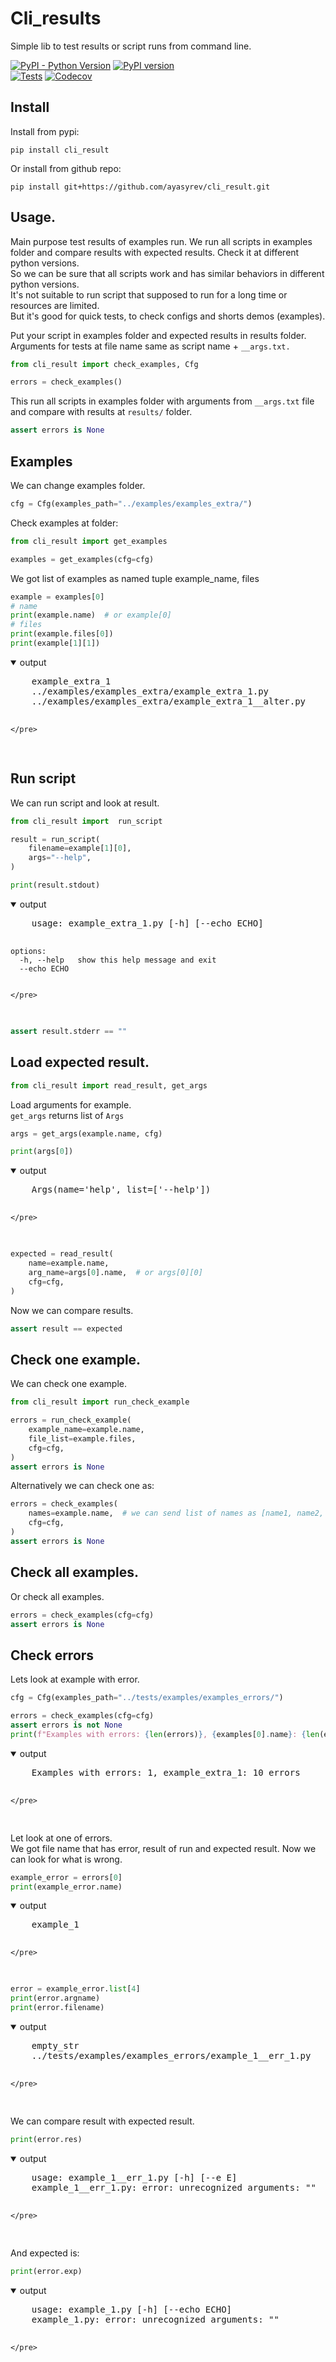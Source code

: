 # Cli_results

Simple lib to test results or script runs from command line.  

[![PyPI - Python Version](https://img.shields.io/pypi/pyversions/cli_result)](https://pypi.org/project/cli_result/)
[![PyPI version](https://img.shields.io/pypi/v/cli_result?color=blue)](https://pypi.org/project/cli_result/)  
[![Tests](https://github.com/ayasyrev/cli_result/workflows/Tests/badge.svg)](https://github.com/ayasyrev/cli_result/actions?workflow=Tests)  [![Codecov](https://codecov.io/gh/ayasyrev/cli_result/branch/main/graph/badge.svg)](https://codecov.io/gh/ayasyrev/cli_result)  

## Install

Install from pypi:  

`pip install cli_result`

Or install from github repo:

`pip install git+https://github.com/ayasyrev/cli_result.git`

## Usage.

Main purpose test results of examples run. We run all scripts in examples folder and compare results with expected results. Check it at different python versions.  
So we can be sure that all scripts work and has similar behaviors in different python versions.  
It's not suitable to run script that supposed to run for a long time or resources are limited.  
But it's good for quick tests, to check configs and shorts demos (examples).

Put your script in examples folder and expected results in results folder.  
Arguments for tests at file name same as script name + `__args.txt.`


```python
from cli_result import check_examples, Cfg
```


```python
errors = check_examples()
```

This run all scripts in examples folder with arguments from `__args.txt` file and compare with results at `results/` folder.  


```python
assert errors is None
```

## Examples

We can change examples folder.


```python
cfg = Cfg(examples_path="../examples/examples_extra/")
```

Check examples at folder:


```python
from cli_result import get_examples

examples = get_examples(cfg=cfg)
```

We got list of examples as named tuple example_name, files


```python
example = examples[0]
# name
print(example.name)  # or example[0]
# files
print(example.files[0])
print(example[1][1])
```
<details open> <summary>output</summary>  
    <pre>
    example_extra_1
    ../examples/examples_extra/example_extra_1.py
    ../examples/examples_extra/example_extra_1__alter.py
    
    </pre>
</details>

## Run script

We can run script and look at result.


```python
from cli_result import  run_script

result = run_script(
    filename=example[1][0],
    args="--help",
)
```


```python
print(result.stdout)
```
<details open> <summary>output</summary>  
    <pre>
    usage: example_extra_1.py [-h] [--echo ECHO]
    
    options:
      -h, --help   show this help message and exit
      --echo ECHO
    
    
    </pre>
</details>


```python
assert result.stderr == ""
```

## Load expected result.


```python
from cli_result import read_result, get_args

```

Load arguments for example.  
`get_args` returns list of `Args`


```python
args = get_args(example.name, cfg)

print(args[0])
```
<details open> <summary>output</summary>  
    <pre>
    Args(name='help', list=['--help'])
    
    </pre>
</details>


```python
expected = read_result(
    name=example.name,
    arg_name=args[0].name,  # or args[0][0]
    cfg=cfg,
)
```

Now we can compare results.


```python
assert result == expected
```

## Check one example.

We can check one example.


```python
from cli_result import run_check_example

errors = run_check_example(
    example_name=example.name,
    file_list=example.files,
    cfg=cfg,
)
assert errors is None
```

Alternatively we can check one as:


```python
errors = check_examples(
    names=example.name,  # we can send list of names as [name1, name2, ...]
    cfg=cfg,
)
assert errors is None
```

## Check all examples.

Or check all examples.


```python
errors = check_examples(cfg=cfg)
assert errors is None
```

## Check errors

Lets look at example with error.


```python
cfg = Cfg(examples_path="../tests/examples/examples_errors/")

errors = check_examples(cfg=cfg)
assert errors is not None
print(f"Examples with errors: {len(errors)}, {examples[0].name}: {len(errors[0].list)} errors")
```
<details open> <summary>output</summary>  
    <pre>
    Examples with errors: 1, example_extra_1: 10 errors
    
    </pre>
</details>

Let look at one of errors.  
We got file name that has error, result of run and expected result. Now we can look for what is wrong.


```python
example_error = errors[0]
print(example_error.name)

```
<details open> <summary>output</summary>  
    <pre>
    example_1
    
    </pre>
</details>


```python
error = example_error.list[4]
print(error.argname)
print(error.filename)
```
<details open> <summary>output</summary>  
    <pre>
    empty_str
    ../tests/examples/examples_errors/example_1__err_1.py
    
    </pre>
</details>

We can compare result with expected result.


```python
print(error.res)
```
<details open> <summary>output</summary>  
    <pre>
    usage: example_1__err_1.py [-h] [--e E]
    example_1__err_1.py: error: unrecognized arguments: ""
    
    
    </pre>
</details>

And expected is:


```python
print(error.exp)
```
<details open> <summary>output</summary>  
    <pre>
    usage: example_1.py [-h] [--echo ECHO]
    example_1.py: error: unrecognized arguments: ""
    
    
    </pre>
</details>
